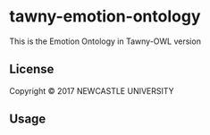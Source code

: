 # tawny-emotion-ontology
This is the Emotion Ontology in Tawny-OWL version


## License

Copyright © 2017 NEWCASTLE UNIVERSITY


## Usage
